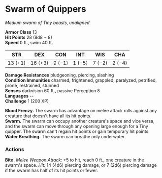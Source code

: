 # Swarm of Quippers 
_Medium swarm of Tiny beasts, unaligned_

**Armor Class** 13    
**Hit Points** 28 (8d8 − 8)    
**Speed** 0 ft., swim 40 ft. 

| STR     | DEX     | CON     | INT     | WIS     | CHA     |
|---------|---------|---------|---------|---------|---------|
| 13 (+1) | 16 (+3) | 9 (−1)  | 1 (−5)  | 7 (−2)  | 2 (−4)  |  

**Damage Resistances** bludgeoning, piercing, slashing    
**Condition Immunities** charmed, frightened, grappled, paralyzed, petrified, prone, restrained, stunned    
**Senses** darkvision 60 ft., passive Perception 8    
**Languages** --    
**Challenge** 1 (200 XP) 

**Blood Frenzy.** The swarm has advantage on melee attack rolls against any creature that doesn't have all its hit points.    
**Swarm.** The swarm can occupy another creature's space and vice versa, and the swarm can move through any opening large enough for a Tiny quipper. The swarm can't regain hit points or gain temporary hit points.    
**Water Breathing.** The swarm can breathe only underwater. 

### Actions    
**Bite.** _Melee Weapon Attack:_ +5 to hit, reach 0 ft., one creature in the swarm's space. _Hit:_ 14 (4d6) piercing damage, or 7 (2d6) piercing damage if the swarm has half of its hit points or fewer. 
